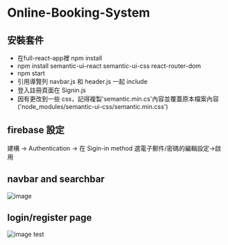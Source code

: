 # Online-Booking-System
## 安裝套件
- 在full-react-app裡 npm install
- npm install semantic-ui-react semantic-ui-css react-router-dom
- npm start
- 引用導覽列 navbar.js 和 header.js 一起 include
- 登入註冊頁面在 Signin.js
- 因有更改到一些 css，記得複製'semantic.min.cs'內容並覆蓋原本檔案內容('node_modules/semantic-ui-css/semantic.min.css')

## firebase 設定

建構 -> Authentication -> 在 Sigin-in method 選電子郵件/密碼的編輯設定->啟用

## navbar and searchbar

![image](https://user-images.githubusercontent.com/79859588/210774769-1d58e646-f22d-4dd3-a35e-794f1b7e081f.png)

## login/register page

![image](https://user-images.githubusercontent.com/79859588/210774527-1171bfc3-bfba-437e-b30d-a4414927b272.png)
test
